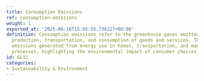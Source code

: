 ```yaml
---
title: Consumption Emissions
ref: consumption-emissions
weight: 1
exported_at: '2025-06-16T15:05:55.736227+00:00'
definition: Consumption emissions refer to the greenhouse gases emitted during the
  production, transportation, and consumption of goods and services. This includes
  emissions generated from energy use in homes, transportation, and manufacturing
  processes, highlighting the environmental impact of consumer choices.
id: GL31
categories:
- Sustainability & Environment
---
```


